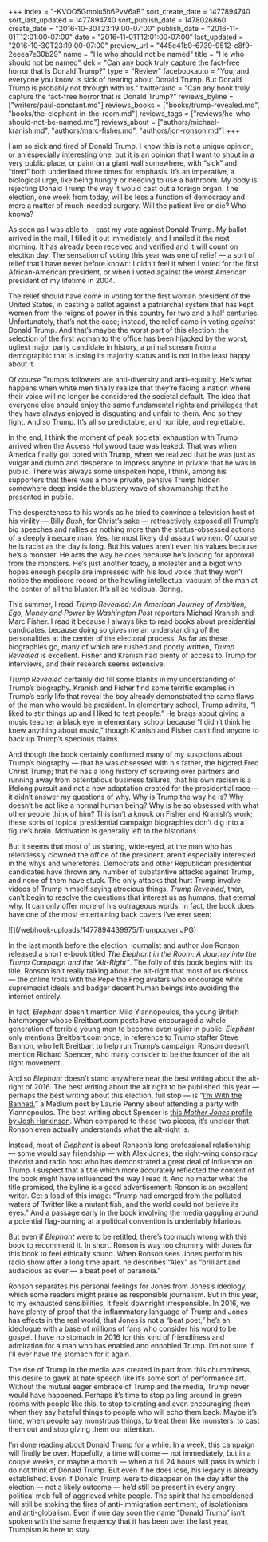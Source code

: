 +++
index = "-KVOO5Gmoiu5h6PvV6aB"
sort_create_date = 1477894740
sort_last_updated = 1477894740
sort_publish_date = 1478026860
create_date = "2016-10-30T23:19:00-07:00"
publish_date = "2016-11-01T12:01:00-07:00"
date = "2016-11-01T12:01:00-07:00"
last_updated = "2016-10-30T23:19:00-07:00"
preview_url = "445e41b9-6739-9512-c8f9-2eeea7e30b29"
name = "He who should not be named"
title = "He who should not be named"
dek = "Can any book truly capture the fact-free horror that is Donald Trump?"
type = "Review"
facebookauto = "You, and everyone you know, is sick of hearing about Donald Trump. But Donald Trump is probably not through with us."
twitterauto = "Can any book truly capture the fact-free horror that is Donald Trump?"
reviews_byline = ["writers/paul-constant.md"]
reviews_books = ["books/trump-revealed.md", "books/the-elephant-in-the-room.md"]
reviews_tags = ["reviews/he-who-should-not-be-named.md"]
reviews_about = ["authors/michael-kranish.md", "authors/marc-fisher.md", "authors/jon-ronson.md"]
+++

I am so sick and tired of Donald Trump. I know this is not a unique opinion, or an especially interesting one, but it is an opinion that I want to shout in a very public place, or paint on a giant wall somewhere, with “sick” and “tired” both underlined three times for emphasis. It’s an imperative, a biological urge, like being hungry or needing to use a bathroom. My body is rejecting Donald Trump the way it would cast out a foreign organ. The election, one week from today, will be less a function of democracy and more a matter of much-needed surgery. Will the patient live or die? Who knows? 

As soon as I was able to, I cast my vote against Donald Trump. My ballot arrived in the mail, I filled it out immediately, and I mailed it the next morning. It has already been received and verified and it will count on election day. The sensation of voting this year was one of relief — a sort of relief that I have never before known: I didn't feel it when I voted for the first African-American president, or when I voted against the worst American president of my lifetime in 2004. 

The relief should have come in voting for the first woman president of the United States, in casting a ballot against a patriarchal system that has kept women from the reigns of power in this country for two and a half centuries. Unfortunately, that’s not the case; instead, the relief came in voting *against* Donald Trump. And that’s maybe the worst part of this election: the selection of the first woman to the office has been hijacked by the worst, ugliest major party candidate in history, a primal scream from a demographic that is losing its majority status and is not in the least happy about it. 

Of *course* Trump’s followers are anti-diversity and anti-equality. He’s what happens when white men finally realize that they’re facing a nation where their voice will no longer be considered the societal default. The idea that everyone else should enjoy the same fundamental rights and privileges that they have always enjoyed is disgusting and unfair to them. And so they fight. And so Trump. It’s all so predictable, and horrible, and regrettable.
<div class="break"></div>

In the end, I think the moment of peak societal exhaustion with Trump arrived when the Access Hollywood tape was leaked. That was when America finally got bored with Trump, when we realized that he was just as vulgar and dumb and desperate to impress anyone in private that he was in public. There was always some unspoken hope, I think, among his supporters that there was a more private, pensive Trump hidden somewhere deep inside the blustery wave of showmanship that he presented in public. 

The desperateness to his words as he tried to convince a television host of his virility — Billy *Bush*, for Christ’s sake — retroactively exposed all Trump’s big speeches and rallies as nothing more than the status-obsessed actions of a deeply insecure man. Yes, he most likely did assault women. Of course he is racist as the day is long. But his values aren’t even his values because he’s a monster. He acts the way he does because he’s looking for approval from the monsters. He’s just another toady, a molester and a bigot who hopes enough people are impressed with his loud voice that they won’t notice the mediocre record or the howling intellectual vacuum of the man at the center of all the bluster. It’s all so tedious. Boring.

<div class="break"></div>

This summer, I read *Trump Revealed: An American Journey of Ambition, Ego, Money and Power* by *Washington Post* reporters Michael Kranish and Marc Fisher. I read it because I always like to read books about presidential candidates, because doing so gives me an understanding of the personalities at the center of the electoral process. As far as these biographies go, many of which are rushed and poorly written, *Trump Revealed* is excellent. Fisher and Kranish had plenty of access to Trump for interviews, and their research seems extensive. 

*Trump Revealed* certainly did fill some blanks in my understanding of Trump’s biography. Kranish and Fisher find some terrific examples in Trump’s early life that reveal the boy already demonstrated the same flaws of the man who would be president. In elementary school, Trump admits, “I liked to stir things up and I liked to test people.” He brags about giving a music teacher a black eye in elementary school because “I didn’t think he knew anything about music,” though Kranish and Fisher can’t find anyone to back up Trump’s specious claims.

And though the book certainly confirmed many of my suspicions about Trump’s biography — that he was obsessed with his father, the bigoted Fred Christ Trump; that he has a long history of screwing over partners and running away from ostentatious business failures; that his own racism is a lifelong pursuit and not a new adaptation created for the presidential race — it didn’t answer my questions of why. Why is Trump the way he is? Why doesn’t he act like a normal human being? Why is he so obsessed with what other people think of him? This isn’t a knock on Fisher and Kranish’s work; these sorts of topical presidential campaign biographies don’t dig into a figure’s brain. Motivation is generally left to the historians.

But it seems that most of us staring, wide-eyed, at the man who has relentlessly clowned the office of the president, aren’t especially interested in the whys and wherefores. Democrats and other Republican presidential candidates have thrown any number of substantive attacks against Trump, and none of them have stuck. The only attacks that hurt Trump involve videos of Trump himself saying atrocious things. *Trump Revealed*, then, can’t begin to resolve the questions that interest us as humans, that eternal why. It can only offer more of his outrageous words. In fact, the book does have one of the most entertaining back covers I’ve ever seen:

<p class="image">![](/webhook-uploads/1477894439975/Trumpcover.JPG)</p>

<div class="break"></div>

In the last month before the election, journalist and author Jon Ronson released a short e-book titled *The Elephant in the Room: A Journey into the Trump Campaign and the “Alt-Right”*. The folly of this book begins with its title. Ronson isn’t really talking about the alt-right that most of us discuss — the online trolls with the Pepe the Frog avatars who encourage white supremacist ideals and badger decent human beings into avoiding the internet entirely. 

In fact, *Elephant* doesn’t mention Milo Yiannopoulos, the young British hatemonger whose Breitbart.com posts have encouraged a whole generation of terrible young men to become even uglier in public. *Elephant* only mentions Breitbart.com once, in reference to Trump staffer Steve Bannon, who left Breitbart to help run Trump’s campaign. Ronson doesn’t mention Richard Spencer, who many consider to be the founder of the alt right movement.

And so *Elephant* doesn’t stand anywhere near the best writing about the alt-right of 2016. The best writing about the alt right to be published this year — perhaps the best writing about this election, full stop — is “[I’m With the Banned]( https://medium.com/welcome-to-the-scream-room/im-with-the-banned-8d1b6e0b2932#.b92mgpvr0),” a Medium post by Laurie Penny about attending a party with Yiannopoulos. The best writing about Spencer is [this *Mother Jones* profile by Josh Harkinson](http://www.motherjones.com/politics/2016/10/richard-spencer-trump-alt-right-white-nationalist). When compared to these two pieces, it’s unclear that Ronson even actually understands what the alt-right is.

Instead, most of *Elephant* is about Ronson’s long professional relationship — some would say friendship — with Alex Jones, the right-wing conspiracy theorist and radio host who has demonstrated a great deal of influence on Trump. I suspect that a title which more accurately reflected the content of the book might have influenced the way I read it. And no matter what the title promised, the byline is a good advertisement: Ronson is an excellent writer. Get a load of this image: “Trump had emerged from the polluted waters of Twitter like a mutant fish, and the world could not believe its eyes.” And a passage early in the book involving the media gaggling around a potential flag-burning at a political convention is undeniably hilarious.

But even if *Elephant* were to be retitled, there’s too much wrong with this book to recommend it. In short. Ronson is way too chummy with Jones for this book to feel ethically sound. When Ronson sees Jones perform his radio show after a long time apart, he describes “Alex” as “brilliant and audacious as ever — a beat poet of paranoia.”

Ronson separates his personal feelings for Jones from Jones’s ideology, which some readers might praise as responsible journalism. But in this year, to my exhausted sensibilities, it feels downright irresponsible. In 2016, we have plenty of proof that the inflammatory language of Trump and Jones has effects in the real world, that Jones is not a “beat poet,” he’s an ideologue with a base of millions of fans who consider his word to be gospel. I have no stomach in 2016 for this kind of friendliness and admiration for a man who has enabled and ennobled Trump. I’m not sure if I’ll ever have the stomach for it again.

The rise of Trump in the media was created in part from this chumminess, this desire to gawk at hate speech like it’s some sort of performance art. Without the mutual eager embrace of Trump and the media, Trump never would have happened. Perhaps it’s time to stop palling around in green rooms with people like this, to stop tolerating and even encouraging them when they say hateful things to people who will echo them back. Maybe it’s time, when people say monstrous things, to treat them like monsters: to cast them out and stop giving them our attention.

<div class="break"></div>

I’m done reading about Donald Trump for a while. In a week, this campaign will finally be over. Hopefully, a time will come — not immediately, but in a couple weeks, or maybe a month — when a full 24 hours will pass in which I do not think of Donald Trump. But even if he does lose, his legacy is already established. Even if Donald Trump were to disappear on the day after the election — not a likely outcome — he’d still be present in every angry political mob full of aggrieved white people. The spirit that he emboldened will still be stoking the fires of anti-immigration sentiment, of isolationism and anti-globalism. Even if one day soon the name “Donald Trump” isn’t spoken with the same frequency that it has been over the last year, Trumpism is here to stay.